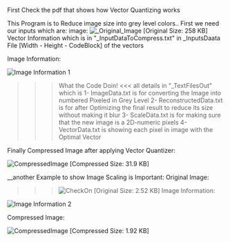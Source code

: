 First Check the pdf that shows how Vector Quantizing works

This Program is to Reduce image size into grey level colors..
First we need our inputs which are:
image:
![_Original_Image](https://github.com/Besbol100/Data-Compression/assets/113455518/d5d6450a-71df-43f7-9252-978113514142)
[Original Size: 258 KB]
Vector Information which is in "_InputDataToCompress.txt" in _InputsDaata File [Width - Height - CodeBlock] of the vectors

Image Information:

![Image Information 1](https://github.com/Besbol100/Data-Compression/assets/113455518/810ba022-f363-4202-9a8f-70053a772b75)

>>> What the Code Doin! <<<
all details in "_TextFilesOut" which is
1- ImageData.txt is for converting the Image into numbered Pixeled in Grey Level
2- ReconstructedData.txt is for after Optimizing the final result to reduce its size without making it blur
3- ScaleData.txt is for making sure that the new image is a 2D-numeric pixels
4- VectorData.txt is showing each pixel in image with the Optimal Vector


 Finally Compressed Image after applying Vector Quantizer:
 
 ![CompressedImage](https://github.com/Besbol100/Data-Compression/assets/113455518/45f835f5-6398-4d00-95f2-d4f47b1831a5)
[Compressed Size: 31.9 KB]


__another Example to show Image Scaling is Important:
Original Image:

>>>![CheckOn](https://github.com/Besbol100/Data-Compression/assets/113455518/6b33080c-90a0-4eeb-86f7-7a34faa12889)
[Original Size: 2.52 KB]
Image Information:

![Image Information 2](https://github.com/Besbol100/Data-Compression/assets/113455518/efc8c39f-ad8a-4083-a12d-963081fc0c63)

Compressed Image:

![CompressedImage](https://github.com/Besbol100/Data-Compression/assets/113455518/83adf990-5e8a-4fa1-b5c0-e2c508637438)
[Compressed Size: 1.92 KB]
